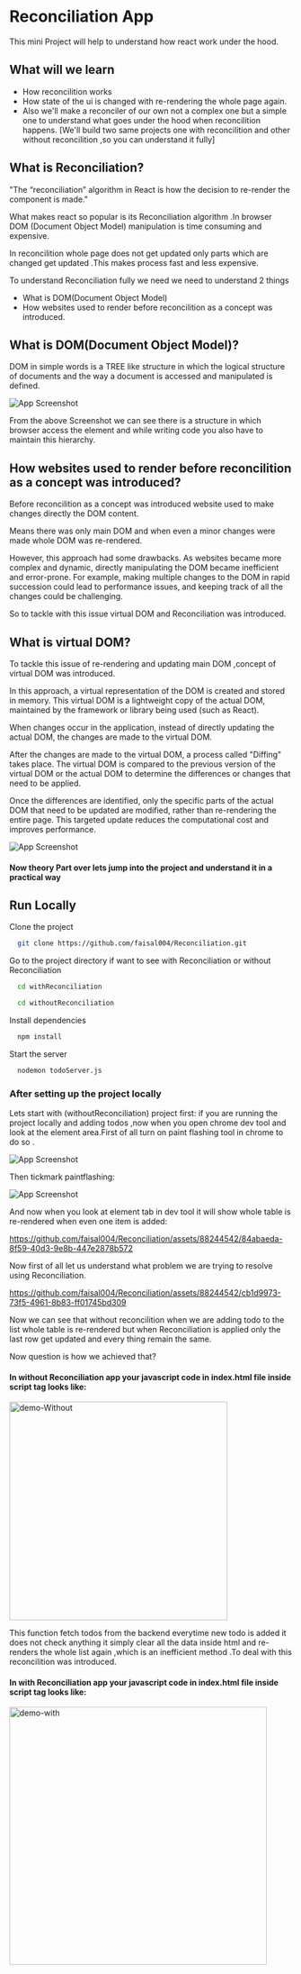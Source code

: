 
# Reconciliation App

This mini Project will help to understand how react work under the hood.
## What will we learn

- How reconcilition works 
- How state of the ui is changed with re-rendering the whole page again.
- Also we'll make a reconciler of our own not a complex one but a simple one to understand what goes under the hood when reconcilition happens.
[We'll build two same projects one with reconcilition and other without reconcilition ,so you can understand it fully]





## What is Reconciliation?


"The “reconciliation” algorithm in React is how the decision to re-render the component is made."

What makes react so popular is its Reconciliation
algorithm .In browser DOM (Document Object Model) manipulation is time consuming and expensive.

In reconcilition whole page does not get updated only parts which are changed get updated .This makes process fast and less expensive.

To understand Reconciliation fully we need we need to understand 2 things
- What is DOM(Document Object Model) 
- How websites used to render before reconcilition as a concept was introduced.


## What is DOM(Document Object Model)?

DOM in simple words is a TREE like structure in which  the logical structure of documents and the way a document is accessed and manipulated is defined.


![App Screenshot](https://www.w3schools.com/js/pic_htmltree.gif)



From the above Screenshot we can see there is a structure in which browser access the element and  while writing code you also have to maintain this hierarchy.




## How websites used to render before reconcilition as a concept was introduced?

Before reconcilition as a concept was introduced website used to make changes directly the DOM content.

Means there was only main DOM and when even a minor changes were made whole DOM was re-rendered.

However, this approach had some drawbacks. As websites became more complex and dynamic, directly manipulating the DOM  became inefficient and error-prone. For example, making multiple changes to the DOM in rapid succession could lead to performance issues, and keeping track of all the changes could be challenging.

So to tackle with this issue virtual DOM and Reconciliation was introduced.


## What is virtual DOM?

To tackle this issue of re-rendering and updating main DOM ,concept of virtual DOM was introduced.


In this approach, a virtual representation of the DOM is created and stored in memory. This virtual DOM is a lightweight copy of the actual DOM, maintained by the framework or library being used (such as React).

When changes occur in the application, instead of directly updating the actual DOM, the changes are made to the virtual DOM.

After the changes are made to the virtual DOM, a process called "Diffing" takes place. The virtual DOM is compared to the previous version of the virtual DOM or the actual DOM to determine the differences or changes that need to be applied.

Once the differences are identified, only the specific parts of the actual DOM that need to be updated are modified, rather than re-rendering the entire page. This targeted update reduces the computational cost and improves performance.

![App Screenshot](https://miro.medium.com/v2/resize:fit:1400/format:webp/1*9FgYX4PGX2-0JieZrWf3YA.jpeg)

#### Now theory Part over lets jump into the project and understand it in a practical way



## Run Locally

Clone the project

```bash
  git clone https://github.com/faisal004/Reconciliation.git
```

Go to the project directory if want to see with Reconciliation or without Reconciliation

```bash
  cd withReconciliation
```

```bash
  cd withoutReconciliation
```

Install dependencies

```bash
  npm install
```

Start the server

```bash
  nodemon todoServer.js
```




### After setting up the project locally

Lets start with (withoutReconciliation) project first:
if you are running the project locally and adding todos ,now when you open chrome dev tool and look at the element area.First of all turn on paint flashing tool in chrome to do so .

![App Screenshot](https://i.stack.imgur.com/p1DRt.png)


Then tickmark paintflashing:

![App Screenshot](https://i.stack.imgur.com/B5BxN.png)

And now when you look at element tab in dev tool it will show whole table is re-rendered when even one item is added:


https://github.com/faisal004/Reconciliation/assets/88244542/84abaeda-8f59-40d3-9e8b-447e2878b572


Now first of all let us understand what problem we are trying to resolve using Reconciliation.

https://github.com/faisal004/Reconciliation/assets/88244542/cb1d9973-73f5-4961-8b83-ff01745bd309



Now we can see that without reconcilition when we are adding todo to the list whole table is re-rendered but when Reconciliation is applied only the last row get updated and every thing remain the same.

Now question is how we achieved that?

#### In without Reconciliation app your javascript code in index.html file inside script tag looks like:

<img width="388" alt="demo-Without" src="https://github.com/faisal004/Reconciliation/assets/88244542/ac64377e-c640-426d-bd2e-b50c8bb0ba98">

This function fetch todos from the backend everytime new todo is added it does not check anything it simply clear all the data inside html and re-renders the whole list again ,which is an inefficient method .To deal with this reconcilition was introduced.

#### In with Reconciliation app your javascript code in index.html file inside script tag looks like:
<img width="458" alt="demo-with" src="https://github.com/faisal004/Reconciliation/assets/88244542/2b77e242-c33a-424c-83e1-2dfc344b174b">


